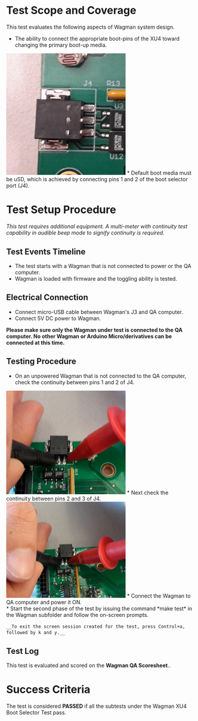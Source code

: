 # Test Scope and Coverage

This test evaluates the following aspects of Wagman system design. </br>
*   The ability to connect the appropriate boot-pins of the XU4 toward
    changing the primary boot-up media. </br>
<img src="./resources/XU4_Boot_select.jpg" width="320">
*   Default boot media must be uSD, which is achieved by connecting pins 1 and 2 of the boot selector port (J4).
</br>

# Test Setup Procedure

*This test requires additional equipment. A multi-meter with continuity test capability in audible beep mode
to signify continuity is required.*

## Test Events Timeline
* The test starts with a Wagman that is not connected to power or the QA computer.
* Wagman is loaded with firmware and the toggling ability is tested.

## Electrical Connection
*  Connect micro-USB cable between Wagman's J3 and QA computer.
*  Connect 5V DC power to Wagman.

__Please make sure only the Wagman under test is connected to the QA computer. No other Wagman or Arduino Micro/derivatives can be connected at this time.__

## Testing Procedure
*   On an unpowered Wagman that is not connected to the QA computer, check the continuity between pins 1 and 2 of J4. </br>
<img src="./resources/PIN12_XU4BP.jpg" width="320">
*   Next check the continuity between pins 2 and 3 of J4.</br>
<img src="./resources/PIN23_XU4_BP.jpg" width="320">
*   Connect the Wagman to QA computer and power it ON.</br>
*   Start the second phase of the test by issuing the command *make test* in the Wagman subfolder
    and follow the on-screen prompts.

    __To exit the screen session created for the test, press Control+a, followed by k and y.__


## Test Log
This test is evaluated and scored on the __Wagman QA Scoresheet__..

# Success Criteria
The test is considered __PASSED__ if all the subtests under the Wagman XU4 Boot Selector Test pass.



